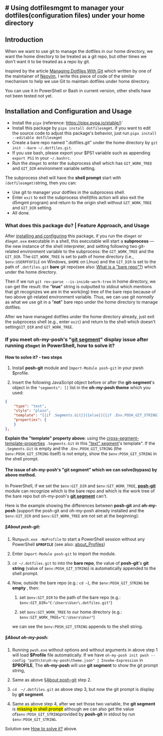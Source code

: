 ## # Using dotfilesmgmt to manager your dotfiles(configuration files) under your home directory

## Introduction

When we want to use git to manage the dotfiles in our home directory, we want the home directory to be treated as a git repo, but other times we don't want it to be treated as a repo by git.

Inspired by the article [Managing Dotfiles With Git](https://gpanders.com/blog/managing-dotfiles-with-git/) which written by one of the maintainer of [Neovim](https://neovim.io/), I write this piece of code of the similar mechanism to help we use Git to maintain dotfiles under home directory.

You can use it in PowerShell or Bash in current version, other shells have not been tested not yet.

## Installation and Configuration and Usage

* Install the `pipx` (reference: <https://pipx.pypa.io/stable/>)`
* Install this package by `pipx install dotfilesmgmt`. if you want to edit the source code to adjust this package's behavior, just run `pipx install --editable dotfilesmgmt`
* Create a bare repo named ".dotfiles.git" under the home directory by `git init --bare ~/.dotfiles.git`.
* If you use bash, please export your \$PS1 variable such as appending `export PS1` in your
`~/.bashrc`.
* Run the `d5mgmt` to enter the subprocess shell which has `GIT_WORK_TREE` and `GIT_DIR` environment variable setting.

The subprocess shell will have the **shell prompt** start with `(dotfilesmgmt)`string, then you
can:

* Use git to manager your dotfiles in the subprocess shell.
* Enter `exit` to exit the subprocess shell(this action will also exit the d5mgmt program) and return to the origin shell without `GIT_WORK_TREE` and `GIT_DIR` setting.
* All done.

### What does this package do? | Feature Approach, and Usage

After [installing and configuring](#installation-and-configuration) this package, if you run the `d5mgmt` or `d5mgmt.exe` executable in a shell, this executable will start a **subprocess** — the new instance of the shell interpreter, and setting following two git-related environment variable to the subprocess: the `GIT_WORK_TREE` and the `GIT_DIR`. The `GIT_WORK_TREE` is set to path of home directory (i.e., `$env:USERPFOFILE` on Windows, `$HOME` on LInux) and the `GIT_DIR` is set to the path of `.dotfiles.git` **bare** git repo(see also: [What is a "bare repo"?](https://git-scm.com/docs/gitglossary#Documentation/gitglossary.txt-aiddefbarerepositoryabarerepository)) which under the home directory.

Then if we run `git rev-parse --is-inside-work-tree` in home directory, we can get the result: the "**true**" string is outputted to stdout which mentions that git recognizes we are in the work(ing) tree of the bare repo because of two above git-related environment variable. Thus, we can use git *normally* as what we use git in a "**not**" bare repo under the home directory to manage dotfiles.

After we have managed dotfiles under the home directory already, just exit the subprocess shell (e.g., enter `exit`) and return to the shell which doesn't setting`GIT_DIR` and `GIT_WORK_TREE`.

### If you meet oh-my-posh's "[git segment](https://ohmyposh.dev/docs/segments/scm/git)" display issue after running `d5mgmt` in PowerShell, how to solve it?

#### How to solve it? - two steps

1. Install **posh-git** module and `Import-Module posh-git` in your pwsh \$profile.

2. Insert the following JavaScript object before or after the **git-segment**'s object in the `"segments": []` list in the **oh-my-posh theme** which you used:

```json
{
	"type": "text",
	"style": "plain",
	"template": "{{if .Segments.Git}}{{else}}{{if .Env.POSH_GIT_STRING}}git:{{ .Env.POSH_GIT_STRING }}{{end}}{{end}}",
	"properties": {
	}
},
```

**Explain the "template" property above**: using the [cross-segment-template-properties](https://ohmyposh.dev/docs/configuration/templates#cross-segment-template-properties) `.Segments.Git` in this ["text" segment](https://ohmyposh.dev/docs/segments/system/text)'s template". If the `.Segments.Git` is empty and the `.Env.POSH_GIT_STRING` (the `$env:POSH_GIT_STRING` itself) is not empty, show the `$env:POSH_GIT_STRING` in the shell prompt.

#### The issue of oh-my-posh's "git segment" which we can solve(bypass) by above method.

In PowerShell,   if we set the `$env:GIT_DIR` and `$env:GIT_WORK_TREE`, [**posh-git**](https://github.com/dahlbyk/posh-git) module can  recognize which is the bare repo and which is the work tree of the bare repo but oh-my-posh's [**git segment**](https://ohmyposh.dev/docs/segments/scm/git) can't. 

Here is the example  showing the differences between **posh-git** and **oh-my-posh** (support the posh-git and oh-my-posh already installed and the `$env:GIT_DIR` and `$env:GIT_WORK_TREE` are not set at the beginning):

##### §About **posh-git**:

1. Run`pwsh.exe -NoProfile` to start a PowerShell session without any PowerShell **`$PROFILE`** (see also: [about_Profiles](https://learn.microsoft.com/en-us/powershell/module/microsoft.powershell.core/about/about_profiles?view=powershell-7.4))

2. Enter `Import-Module posh-git` to import the module.

3. `cd ~/.dotfiles.git` to into the **bare repo**, the value of **posh-git**'s **git string** (value of `$env:POSH_GIT_STRING`) is automatically appended to the shell prompt.

4. Now, outside the bare repo (e.g.: `cd ~`), the `$env:POSH_GIT_STRING` be **empty** , then:

   1. set `$env:GIT_DIR` to the path of the bare repo (e.g.: `$env:GIT_DIR="C:\Users\User\.dotfiles.git"`)

   2. set `$env:GIT_WORK_TREE` to our home directory (e.g.: `$env:GIT_WORK_TREE="C:\Users\User"`)

   we can see the `$env:POSH_GIT_STRING` appends to the   shell string.

##### §About **oh-my-posh**:

1. Running `pwsh.exe` without options and without arguments in above step 1 will load **\$Profile** file automatically. If we have `oh-my-posh init pwsh --config "path\to\oh-my-posh\theme.json" | Invoke-Expression` in **$PROFILE**, The **oh-my-posh** will use **git segment** to show the git prompt string,

2. Same as above §[About posh-git](#about-posh-git) step 2.
3. `cd  ~/.dotfiles.git` as above step 3, but now the git prompt is display by **git segment**.
4. Same as above step 4, after we set those two variable, the **git segment** is <mark>missing in shell prompt</mark> although we can also get the value of`$env:POSH_GIT_STRING`provided by **posh-git** in stdout by run `$env:POSH_GIT_STRING`.

Solution see [How to solve it?](#how-to-solve-it---two-steps) above.
